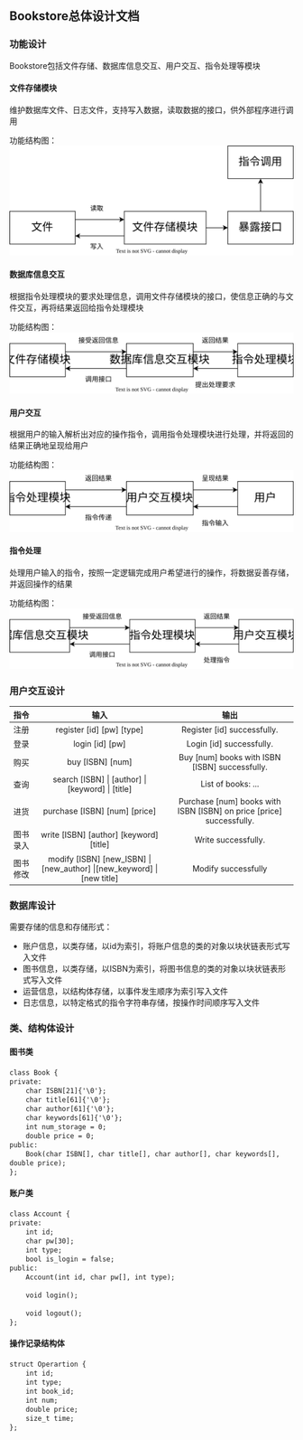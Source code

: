 ## Bookstore总体设计文档
### 功能设计
Bookstore包括文件存储、数据库信息交互、用户交互、指令处理等模块
#### 文件存储模块
维护数据库文件、日志文件，支持写入数据，读取数据的接口，供外部程序进行调用

功能结构图：
![](file.svg)
#### 数据库信息交互
根据指令处理模块的要求处理信息，调用文件存储模块的接口，使信息正确的与文件交互，再将结果返回给指令处理模块

功能结构图：
![](database.svg)
#### 用户交互
根据用户的输入解析出对应的操作指令，调用指令处理模块进行处理，并将返回的结果正确地呈现给用户

功能结构图：
![](user.svg)
#### 指令处理
处理用户输入的指令，按照一定逻辑完成用户希望进行的操作，将数据妥善存储，并返回操作的结果

功能结构图：
![](command.svg)
### 用户交互设计
|   指令   |                                  输入                                  |                                 输出                                 |
| :------: | :--------------------------------------------------------------------: | :------------------------------------------------------------------: |
|   注册   |                       register [id] [pw] [type]                        |                     Register [id] successfully.                      |
|   登录   |                            login [id] [pw]                             |                       Login [id] successfully.                       |
|   购买   |                            buy [ISBN] [num]                            |            Buy [num] books with ISBN [ISBN] successfully.            |
|   查询   |           search [ISBN] \| [author] \| [keyword] \| [title]            |                          List of books: ...                          |
|   进货   |                     purchase [ISBN] [num] [price]                      | Purchase [num] books with ISBN [ISBN] on price [price] successfully. |
| 图书录入 |                write [ISBN] [author] [keyword] [title]                 |                         Write successfully.                          |
| 图书修改 | modify [ISBN] [new_ISBN] \| [new_author] \|[new_keyword] \|[new title] |                         Modify successfully                          |

### 数据库设计
需要存储的信息和存储形式：
- 账户信息，以类存储，以id为索引，将账户信息的类的对象以块状链表形式写入文件
- 图书信息，以类存储，以ISBN为索引，将图书信息的类的对象以块状链表形式写入文件
- 运营信息，以结构体存储，以事件发生顺序为索引写入文件
- 日志信息，以特定格式的指令字符串存储，按操作时间顺序写入文件
### 类、结构体设计
#### 图书类
```
class Book {
private:
    char ISBN[21]{'\0'};
    char title[61]{'\0'};
    char author[61]{'\0'};
    char keywords[61]{'\0'};
    int num_storage = 0;
    double price = 0;
public:
    Book(char ISBN[], char title[], char author[], char keywords[], double price);
};
```
#### 账户类
```
class Account {
private:
    int id;
    char pw[30];
    int type;
    bool is_login = false;
public:
    Account(int id, char pw[], int type);

    void login();

    void logout();
};
```
#### 操作记录结构体
```
struct Operartion {
    int id;
    int type;
    int book_id;
    int num;
    double price;
    size_t time;
};
```
